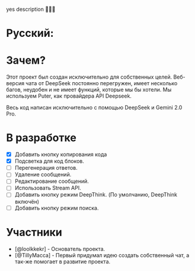 yes description 🐐🐐🐐

# Русский:

# Зачем?

Этот проект был создан исключительно для собственных целей. Веб-версия чата от DeepSeek постоянно перегружен, имеет несколько багов, неудобен и не имеет функций, которые мы бы хотели. Мы используем Puter, как провайдера API Deepseek.

Весь код написан исключительно с помощью DeepSeek и Gemini 2.0 Pro.

# В разработке

- [x] Добавить кнопку копирования кода
- [x] Подсветка для код блоков.
- [ ] Перегенерация ответов.
- [ ] Удаление сообщений.
- [ ] Редактирование сообщений.
- [ ] Использовать Stream API.
- [ ] Добавить кнопку режим DeepThink. (По умолчанию, DeepThink включён)
- [ ] Добавить кнопку режим поиска.

# Участники

* [@loolkkekr] - Основатель проекта.
* [@TillyMacca] - Первый придумал идею создать собственный чат, а так-же помогает в развитие проекта.